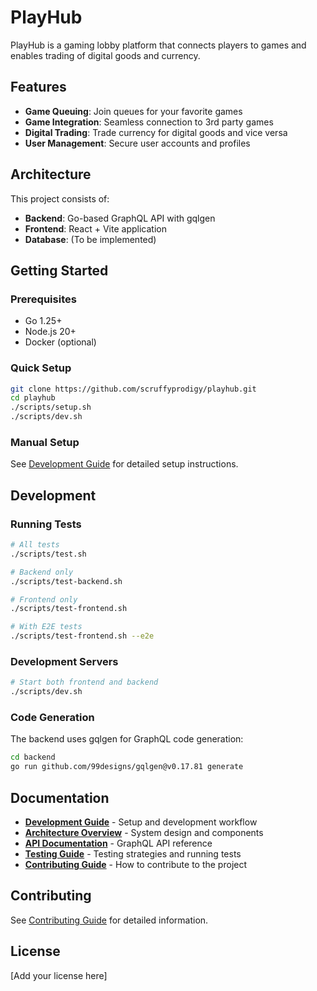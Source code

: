 # PlayHub

PlayHub is a gaming lobby platform that connects players to games and enables trading of digital goods and currency.

## Features

- **Game Queuing**: Join queues for your favorite games
- **Game Integration**: Seamless connection to 3rd party games
- **Digital Trading**: Trade currency for digital goods and vice versa
- **User Management**: Secure user accounts and profiles

## Architecture

This project consists of:

- **Backend**: Go-based GraphQL API with gqlgen
- **Frontend**: React + Vite application
- **Database**: (To be implemented)

## Getting Started

### Prerequisites

- Go 1.25+
- Node.js 20+
- Docker (optional)

### Quick Setup

```bash
git clone https://github.com/scruffyprodigy/playhub.git
cd playhub
./scripts/setup.sh
./scripts/dev.sh
```

### Manual Setup

See [Development Guide](docs/development.md) for detailed setup instructions.

## Development

### Running Tests

```bash
# All tests
./scripts/test.sh

# Backend only
./scripts/test-backend.sh

# Frontend only
./scripts/test-frontend.sh

# With E2E tests
./scripts/test-frontend.sh --e2e
```

### Development Servers

```bash
# Start both frontend and backend
./scripts/dev.sh
```

### Code Generation

The backend uses gqlgen for GraphQL code generation:

```bash
cd backend
go run github.com/99designs/gqlgen@v0.17.81 generate
```

## Documentation

- **[Development Guide](docs/development.md)** - Setup and development workflow
- **[Architecture Overview](docs/architecture.md)** - System design and components
- **[API Documentation](docs/api.md)** - GraphQL API reference
- **[Testing Guide](docs/testing.md)** - Testing strategies and running tests
- **[Contributing Guide](docs/contributing.md)** - How to contribute to the project

## Contributing

See [Contributing Guide](docs/contributing.md) for detailed information.

## License

[Add your license here]

